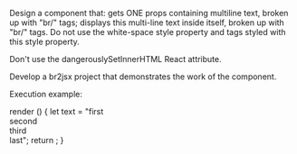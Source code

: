 Design a component that:
gets ONE props containing multiline text, broken up with "br/" tags; displays this multi-line text inside itself, broken up with "br/" tags.
Do not use the white-space style property and tags styled with this style property.

Don't use the dangerouslySetInnerHTML React attribute.

Develop a br2jsx project that demonstrates the work of the component.

Execution example:

render () {
   let text = "first <br> second <br/> third <br /> last";
   return <BR2JSX text = {text} />;
}
